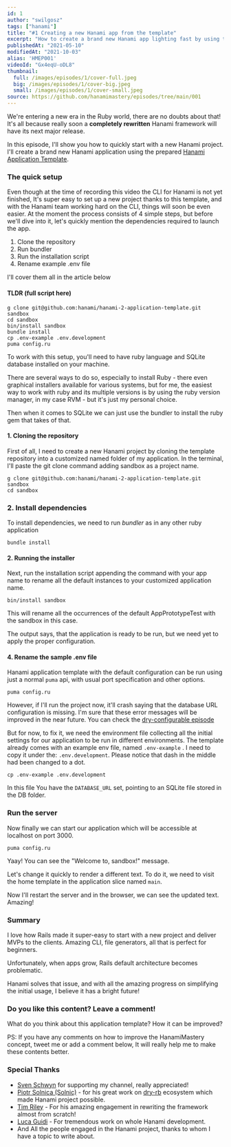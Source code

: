```yaml
---
id: 1
author: "swilgosz"
tags: ["hanami"]
title: "#1 Creating a new Hanami app from the template"
excerpt: "How to create a brand new Hanami app lighting fast by using the Hanami application template."
publishedAt: "2021-05-10"
modifiedAt: "2021-10-03"
alias: 'HMEP001'
videoId: "Gx4eqU-oDL8"
thumbnail:
  full: /images/episodes/1/cover-full.jpeg
  big: /images/episodes/1/cover-big.jpeg
  small: /images/episodes/1/cover-small.jpeg
source: https://github.com/hanamimastery/episodes/tree/main/001
---
```


We're entering a new era in the Ruby world, there are no doubts about that! It's all because really soon a **completely rewritten** Hanami framework will have its next major release.

In this episode, I'll show you how to quickly start with a new Hanami project.  I'll create a brand new Hanami application using the prepared [Hanami Application Template](https://github.com/hanami/hanami-2-application-template).

### The quick setup

Even though at the time of recording this video the CLI for Hanami is not yet finished, It's super easy to set up a new project thanks to this template, and with the Hanami team working hard on the CLI, things will soon be even easier. At the moment the process consists of 4 simple steps, but before we'll dive into it, let's quickly mention the dependencies required to launch the app.
1. Clone the repository
2. Run bundler
3. Run the installation script
4. Rename example .env file

I'll cover them all in the article below

#### TLDR (full script here)

```shell
g clone git@github.com:hanami/hanami-2-application-template.git sandbox
cd sandbox
bin/install sandbox
bundle install
cp .env-example .env.development
puma config.ru
```

To work with this setup, you'll need to have ruby language and SQLite database installed on your machine.

There are several ways to do so, especially to install Ruby - there even graphical installers available for various systems, but for me, the easiest way to work with ruby and its multiple versions is by using the ruby version manager, in my case RVM - but it's just my personal choice.

Then when it comes to SQLite we can just use the bundler to install the ruby gem that takes of that.

#### 1. Cloning the repository

First of all, I need to create a new Hanami project by cloning the template repository into a customized named folder of my application. In the terminal, I'll paste the git clone command adding sandbox as a project name.

```shell
g clone git@github.com:hanami/hanami-2-application-template.git sandbox
cd sandbox
```

### 2. Install dependencies

To install dependencies, we need to run _bundler_ as in any other ruby application

```shell
bundle install
```

#### 2. Running the installer

Next, run the installation script appending the command with your app name to rename all the default
instances to your customized application name.

```shell
bin/install sandbox
```

This will rename all the occurrences of the default AppPrototypeTest with the sandbox in this case.

The output says, that the application is ready to be run, but we need yet to apply the proper configuration.

#### 4. Rename the sample .env file

Hanami application template with the default configuration can be run using just a normal `puma` api, with usual port specification and other options.

```shell
puma config.ru
```
However, if I'll run the project now, it'll crash saying that the database URL configuration is missing. I'm sure that these error messages will be improved in the near future. You can check the [dry-configurable episode](/episodes/5-configure-anything-with-dry-configurable)

But for now, to fix it, we need the environment file collecting all the initial settings for our application to be run in different environments. The template already comes with an example env file, named `.env-example` . I need to copy it under the: `.env.development`. Please notice that dash in the middle had been changed to a dot.

```shell
cp .env-example .env.development
```

In this file You have the `DATABASE_URL` set, pointing to an SQLite file stored in the DB folder.

### Run the server

Now finally we can start our application which will be accessible at localhost on port 3000.

```shell
puma config.ru
```

Yaay! You can see the "Welcome to, sandbox!" message.

Let's change it quickly to render a different text. To do it, we need to visit the home template in the application slice named `main`.

Now I'll restart the server and in the browser, we can see the updated text. Amazing!

### Summary

I love how Rails made it super-easy to start with a new project and deliver MVPs to the clients. Amazing CLI, file generators, all that is perfect for beginners.

Unfortunately, when apps grow, Rails default architecture becomes problematic.

Hanami solves that issue, and with all the amazing progress on simplifying the initial usage, I believe it has a bright future!

### Do you like this content? Leave a comment!

What do you think about this application template? How it can be improved?

PS: If you have any comments on how to improve the HanamiMastery concept, tweet me or add a comment below, It will really help me to make these contents better.

### Special Thanks

- [Sven Schwyn](https://github.com/svoop) for supporting my channel, really appreciated!
- [Piotr Solnica (Solnic)](https://github.com/solnic) - for his great work on [dry-rb](https://github.com/dry-rb) ecosystem which made Hanami project possible.
- [Tim Riley](https://timriley.info/) - For his amazing engagement in rewriting the framework almost from scratch!
- [Luca Guidi](https://lucaguidi.com/) - For tremendous work on whole Hanami development.
- And All the people engaged in the Hanami project, thanks to whom I have a topic to write about.
